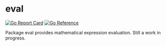 # eval

[![Go Report Card](https://goreportcard.com/badge/github.com/eqgo/eval)](https://goreportcard.com/report/github.com/eqgo/eval)
[![Go Reference](https://pkg.go.dev/badge/github.com/eqgo/eval)](https://pkg.go.dev/github.com/eqgo/eval)

Package eval provides mathematical expression evaluation. Still a work in progress.